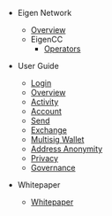 - Eigen Network
  - [Overview](/README.md)
  - EigenCC
    - [Operators](/docs/operators.md)

- User Guide
  - [Login](/docs/usage/Login.md)
  - [Overview](/docs/usage/Overview.md)
  - [Activity](/docs/usage/Activity.md)
  - [Account](/docs/usage/Account.md)
  - [Send](/docs/usage/Send.md)
  - [Exchange](/docs/usage/Exchange.md)
  - [Multisig Wallet](/docs/usage/MultisigWallet.md)
  - [Address Anonymity](/docs/usage/StealthAddress.md)
  - [Privacy](/docs/usage/privacy.md)
  - [Governance](/docs/usage/Governance.md)

- Whitepaper
  - [Whitepaper](docs/whitepaper.md)

<p hidden>
- EGIP
  - [EigenCALL Instruction](/docs/egip/00001.md)
  - [Confidential Contract](/docs/egip/00002.md)
  - [Secret Recovery Protocol](/docs/egip/00003.md)
- Miner
  - [Hardware Configuration Requirements](/docs/miner.md)
</p>
